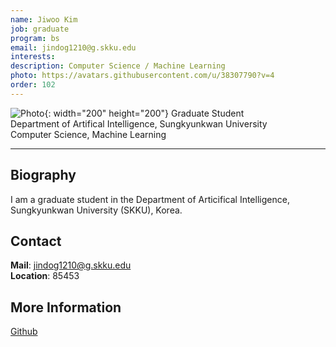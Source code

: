 ```yaml
---
name: Jiwoo Kim
job: graduate
program: bs
email: jindog1210@g.skku.edu
interests:
description: Computer Science / Machine Learning
photo: https://avatars.githubusercontent.com/u/38307790?v=4
order: 102
---
```


![Photo](https://avatars.githubusercontent.com/u/38307790?v=4){: width="200" height="200"}
Graduate Student<br>Department of Artifical Intelligence, Sungkyunkwan University<br />Computer Science, Machine Learning

<hr>

## Biography
I am a graduate student in the Department of Articifical Intelligence, Sungkyunkwan University (SKKU), Korea.

## Contact
**Mail**:   jindog1210@g.skku.edu<br>
**Location**: 85453

## More Information
[Github](https://github.com/JiwooKimAR)
